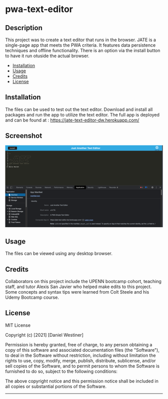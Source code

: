 # pwa-text-editor

## Description

This project was to create a text editor that runs in the browser.  JATE is a single-page app that meets the PWA criteria.  It features data persistence techniques and offline functionality.  There is an option via the install button to have it run otuside the actual browser. 


- [Installation](#installation)
- [Usage](#usage)
- [Credits](#credits)
- [License](#license)

## Installation

The files can be used to test out the text editor.  Download and install all packages and run the app to utilize the text editor.  The full app is deployed and can be found at : https://jate-text-editor-dw.herokuapp.com/ 

## Screenshot

![Screenshot](./client/src/images/jate-screenshot.png)

## Usage

The files can be viewed using any desktop browser.


## Credits

Collaborators on this project include the UPENN bootcamp cohort, teaching staff, and tutor Alexis San Javier who helped make edits to this project. Some concepts and syntax tips were learned from Colt Steele and his Udemy Bootcamp course.

## License

MIT License

Copyright (c) [2021] [Daniel Westiner]

Permission is hereby granted, free of charge, to any person obtaining a copy
of this software and associated documentation files (the "Software"), to deal
in the Software without restriction, including without limitation the rights
to use, copy, modify, merge, publish, distribute, sublicense, and/or sell
copies of the Software, and to permit persons to whom the Software is
furnished to do so, subject to the following conditions:

The above copyright notice and this permission notice shall be included in all
copies or substantial portions of the Software.

---